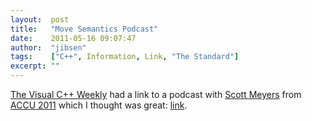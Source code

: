 ```yaml
---
layout:  post
title:   "Move Semantics Podcast"
date:    2011-05-16 09:07:47
author:  "jibsen"
tags:    ["C++", Information, Link, "The Standard"]
excerpt: ""
---
```

[The Visual C++ Weekly][vcweekly] had a link to a podcast with [Scott
Meyers][scottm] from [ACCU 2011][ACCU2011] which I thought was great: [link][].

[vcweekly]: http://paper.li/visualc/news/2011/05/14
[scottm]: http://aristeia.com/
[ACCU2011]: http://accu.org/index.php/conferences/accu_conference_2011
[link]: http://skillsmatter.com/podcast/home/move-semanticsperfect-forwarding-and-rvalue-references
